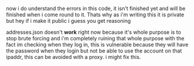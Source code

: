 now i do understand the errors in this code, it isn't finished yet and will be finished when i come round to it.
Thats why as i'm writing this it is private but hey if i make it public i guess you get reasoning

addresses.json doesn't **work** right now because it's whole purpose is to stop brute forcing and i'm completely
ruining that whole purpose with the fact im checking when they log in, this is vulnerable because they will have
the password when they login but not be able to use the account on that ipaddr, this can be avoided with a proxy.
i might fix this.
